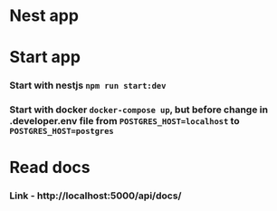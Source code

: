 # Nest app

</hr>

# Start app

### Start with nestjs `npm run start:dev`

### Start with docker `docker-compose up`, but before change in .developer.env file from `POSTGRES_HOST=localhost` to `POSTGRES_HOST=postgres` 

</hr>

# Read docs

### Link - http://localhost:5000/api/docs/
